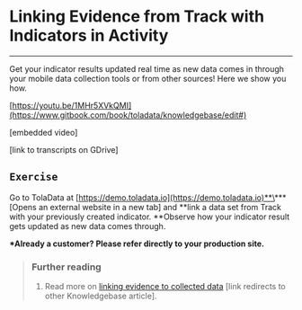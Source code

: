 # Linking Evidence from Track with Indicators in Activity

---

Get your indicator results updated real time as new data comes in through your mobile data collection tools or from other sources! Here we show you how.

[https://youtu.be/1MHr5XVkQMI](https://www.gitbook.com/book/toladata/knowledgebase/edit#)

\[embedded video\]

\[link to transcripts on GDrive\]

## `Exercise`

Go to TolaData at [https://demo.toladata.io](https://demo.toladata.io)**\*** \[Opens an external website in a new tab\] and **link a data set from Track with your previously created indicator. **Observe how your indicator result gets updated as new data comes through. 

**\*Already a customer? Please refer directly to your production site.**

> ### Further reading
>
> 1. Read more on [linking evidence to collected data](https://help.toladata.com/8-indicators/linking-evidence-to-collected-data.html) \[link redirects to other Knowledgebase article\].

## 

## 



